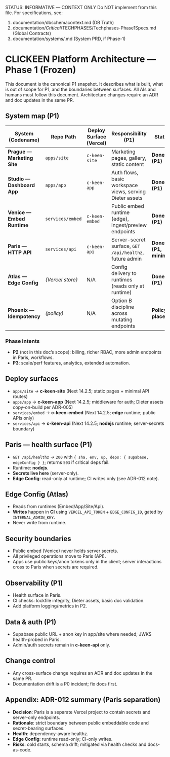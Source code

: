 STATUS: INFORMATIVE — CONTEXT ONLY
Do NOT implement from this file. For specifications, see:
1) documentation/dbschemacontext.md (DB Truth)
2) documentation/*Critical*/TECHPHASES/Techphases-Phase1Specs.md (Global Contracts)
3) documentation/systems/<System>.md (System PRD, if Phase-1)

# CLICKEEN Platform Architecture — Phase 1 (Frozen)

This document is the canonical P1 snapshot. It describes what is built, what is out of scope for P1, and the boundaries between surfaces. All AIs and humans must follow this document. Architecture changes require an ADR and doc updates in the same PR.

## System map (P1)

| System (Codename) | Repo Path            | Deploy Surface (Vercel) | Responsibility (P1)                                       | Status |
|---|---|---|---|---|
| **Prague — Marketing Site** | `apps/site`   | `c-keen-site`  | Marketing pages, gallery, static content                 | **Done (P1)** |
| **Studio — Dashboard App**  | `apps/app`    | `c-keen-app`   | Auth flows, basic workspace views, serving Dieter assets | **Done (P1)** |
| **Venice — Embed Runtime**  | `services/embed` | `c-keen-embed` | Public embed runtime (edge), ingest/preview endpoints    | **Done (P1)** |
| **Paris — HTTP API**        | `services/api`   | `c-keen-api`   | Server-secret surface, `GET /api/healthz`, future admin  | **Done (P1, minimal)** |
| **Atlas — Edge Config**     | *(Vercel store)* | N/A            | Config delivery to runtimes (reads only at runtime)      | **Done (P1)** |
| **Phoenix — Idempotency**   | *(policy)*       | N/A            | Option B discipline across mutating endpoints            | **Policy in place** |

### Phase intents
- **P2** (not in this doc’s scope): billing, richer RBAC, more admin endpoints in Paris, workflows.  
- **P3**: scale/perf features, analytics, extended automation.

## Deploy surfaces

- `apps/site` → **c-keen-site** (Next 14.2.5; static pages + minimal API routes)  
- `apps/app` → **c-keen-app** (Next 14.2.5; middleware for auth; Dieter assets copy-on-build per ADR-005)  
- `services/embed` → **c-keen-embed** (Next 14.2.5; **edge** runtime; public APIs only)  
- `services/api` → **c-keen-api** (Next 14.2.5; **nodejs** runtime; server-secrets boundary)

## Paris — health surface (P1)
- `GET /api/healthz` → `200` with `{ sha, env, up, deps: { supabase, edgeConfig } }`; returns `503` if critical deps fail.  
- Runtime: **nodejs**.  
- **Secrets live here** (server-only).  
- **Edge Config**: read-only at runtime; CI writes only (see ADR-012 note).

## Edge Config (Atlas)
- Reads from runtimes (Embed/App/Site/Api).  
- **Writes** happen in **CI** using `VERCEL_API_TOKEN` + `EDGE_CONFIG_ID`, gated by `INTERNAL_ADMIN_KEY`.  
- Never write from runtime.

## Security boundaries
- Public embed (Venice) never holds server secrets.  
- All privileged operations move to Paris (API).  
- Apps use public keys/anon tokens only in the client; server interactions cross to Paris when secrets are required.

## Observability (P1)
- Health surface in Paris.  
- CI checks: lockfile integrity, Dieter assets, basic doc validation.  
- Add platform logging/metrics in P2.

## Data & auth (P1)
- Supabase public URL + anon key in app/site where needed; JWKS health-probed in Paris.  
- Admin/auth secrets remain in **c-keen-api** only.

## Change control
- Any cross-surface change requires an ADR and doc updates in the same PR.  
- Documentation drift is a P0 incident; fix docs first.

## Appendix: ADR-012 summary (Paris separation)
- **Decision**: Paris is a separate Vercel project to contain secrets and server-only endpoints.  
- **Rationale**: strict boundary between public embeddable code and secret-bearing surfaces.  
- **Health**: dependency-aware healthz.  
- **Edge Config**: runtime read-only; CI-only writes.  
- **Risks**: cold starts, schema drift; mitigated via health checks and docs-as-code.